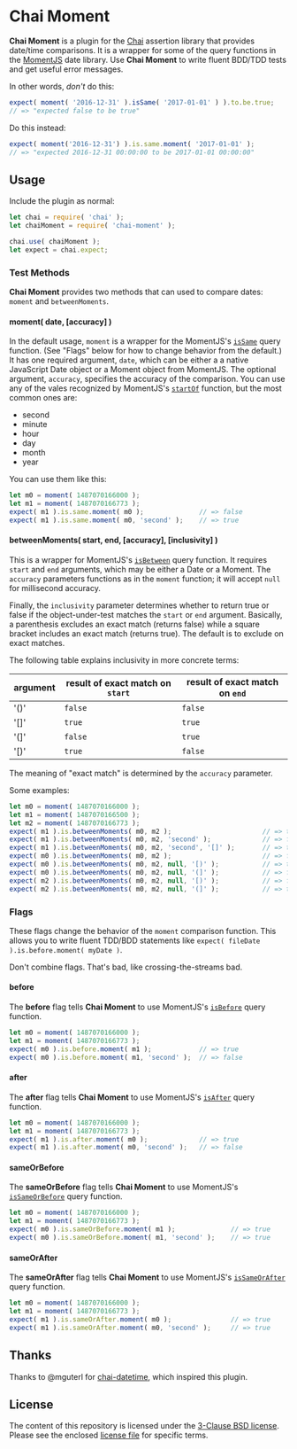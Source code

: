 # Chai Moment

**Chai Moment** is a plugin for the [Chai][1] assertion library that provides date/time comparisons. It is a wrapper for some of the query functions in the [MomentJS][2] date library. Use **Chai Moment** to write fluent BDD/TDD tests and get useful error messages.

In other words, _don't_ do this:

```javascript
expect( moment( '2016-12-31' ).isSame( '2017-01-01' ) ).to.be.true;
// => "expected false to be true"
```

Do this instead:

```javascript
expect( moment('2016-12-31') ).is.same.moment( '2017-01-01' );
// => "expected 2016-12-31 00:00:00 to be 2017-01-01 00:00:00"
```

[1]: http://chaijs.com/
[2]: https://momentjs.com/

## Usage

Include the plugin as normal:

```javascript
let chai = require( 'chai' );
let chaiMoment = require( 'chai-moment' );

chai.use( chaiMoment );
let expect = chai.expect;
```

### Test Methods

**Chai Moment** provides two methods that can used to compare dates: `moment` and `betweenMoments`.

#### moment( date, [accuracy] )

In the default usage, `moment` is a wrapper for the MomentJS's [`isSame`][3] query function. (See "Flags" below for how to change behavior from the default.) It has one required argument, `date`, which can be either a a native JavaScript Date object or a Moment object from MomentJS. The optional argument, `accuracy`, specifies the accuracy of the comparison. You can use any of the vales recognized by MomentJS's [`startOf`][4] function, but the most common ones are:

- second
- minute
- hour
- day
- month
- year

You can use them like this:

```javascript
let m0 = moment( 1487070166000 );
let m1 = moment( 1487070166773 );
expect( m1 ).is.same.moment( m0 );              // => false
expect( m1 ).is.same.moment( m0, 'second' );    // => true
```

[3]: https://momentjs.com/docs/#/query/is-same/
[4]: https://momentjs.com/docs/#/manipulating/start-of/

#### betweenMoments( start, end, [accuracy], [inclusivity] )

This is a wrapper for MomentJS's [`isBetween`][5] query function. It requires `start` and `end` arguments, which may be either a Date or a Moment. The `accuracy` parameters functions as in the `moment` function; it will accept `null` for millisecond accuracy.

Finally, the `inclusivity` parameter determines whether to return true or false if the object-under-test matches the `start` or `end` argument. Basically, a parenthesis excludes an exact match (returns false) while a square bracket includes an exact match (returns true). The default is to exclude on exact matches.

The following table explains inclusivity in more concrete terms:

| argument | result of exact match on `start` | result of exact match on `end` |
| --- | --- | --- |
| '()' | `false` | `false` |
| '[]' | `true` | `true` |
| '(]' | `false` | `true` |
| '[)' | `true` | `false` |

The meaning of "exact match" is determined by the `accuracy` parameter.

Some examples:

```javascript
let m0 = moment( 1487070166000 );
let m1 = moment( 1487070166500 );
let m2 = moment( 1487070166773 );
expect( m1 ).is.betweenMoments( m0, m2 );                       // => true
expect( m1 ).is.betweenMoments( m0, m2, 'second' );             // => false
expect( m1 ).is.betweenMoments( m0, m2, 'second', '[]' );       // => true
expect( m0 ).is.betweenMoments( m0, m2 );                       // => false
expect( m0 ).is.betweenMoments( m0, m2, null, '[)' );           // => true
expect( m0 ).is.betweenMoments( m0, m2, null, '(]' );           // => false
expect( m2 ).is.betweenMoments( m0, m2, null, '[)' );           // => false
expect( m2 ).is.betweenMoments( m0, m2, null, '(]' );           // => true
```

[5]: https://momentjs.com/docs/#/query/is-between/

### Flags

These flags change the behavior of the `moment` comparison function. This allows you to write fluent TDD/BDD statements like `expect( fileDate ).is.before.moment( myDate )`.

Don't combine flags. That's bad, like crossing-the-streams bad.

#### before

The **before** flag tells **Chai Moment** to use MomentJS's [`isBefore`][6] query function.

```javascript
let m0 = moment( 1487070166000 );
let m1 = moment( 1487070166773 );
expect( m0 ).is.before.moment( m1 );            // => true
expect( m0 ).is.before.moment( m1, 'second' );  // => false
```

[6]: https://momentjs.com/docs/#/query/is-before/

#### after

The **after** flag tells **Chai Moment** to use MomentJS's [`isAfter`][7] query function.

```javascript
let m0 = moment( 1487070166000 );
let m1 = moment( 1487070166773 );
expect( m1 ).is.after.moment( m0 );             // => true
expect( m1 ).is.after.moment( m0, 'second' );   // => false
```

[7]: https://momentjs.com/docs/#/query/is-after/

#### sameOrBefore

The **sameOrBefore** flag tells **Chai Moment** to use MomentJS's [`isSameOrBefore`][8] query function.

```javascript
let m0 = moment( 1487070166000 );
let m1 = moment( 1487070166773 );
expect( m0 ).is.sameOrBefore.moment( m1 );              // => true
expect( m0 ).is.sameOrBefore.moment( m1, 'second' );    // => true
```

[8]: https://momentjs.com/docs/#/query/is-same-or-before/

#### sameOrAfter

The **sameOrAfter** flag tells **Chai Moment** to use MomentJS's [`isSameOrAfter`][9] query function.

```javascript
let m0 = moment( 1487070166000 );
let m1 = moment( 1487070166773 );
expect( m1 ).is.sameOrAfter.moment( m0 );               // => true
expect( m1 ).is.sameOrAfter.moment( m0, 'second' );     // => true
```

[9]: https://momentjs.com/docs/#/query/is-same-or-after/

## Thanks

Thanks to @mguterl for [chai-datetime][3], which inspired this plugin.

[3]: https://github.com/mguterl/chai-datetime

## License

The content of this repository is licensed under the [3-Clause BSD license][4]. Please see the enclosed [license file][5] for specific terms.

[4]: https://opensource.org/licenses/BSD-3-Clause
[5]: https://github.com/philgs/chai-moment/blob/master/LICENSE.md
